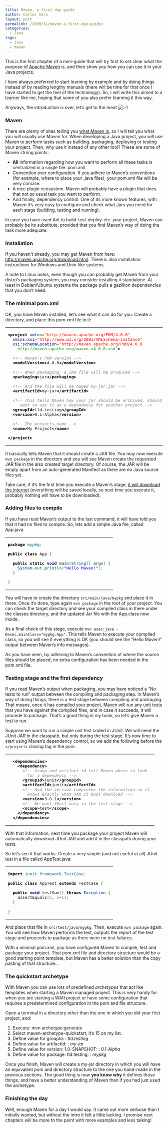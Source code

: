 ```yaml
---
title: Maven, a first day guide
author: Carlos Vara
layout: post
permalink: /2009/11/maven-a-first-day-guide/
categories:
  - Java
tags:
  - Java
  - maven
---
```

This is the first chapter of a mini-guide that will try first to set clear what the purpose of <a title="Apache Maven" href="http://maven.apache.org/" onclick="javascript:_gaq.push(['_trackEvent','outbound-article','http://maven.apache.org']);">Apache Maven</a> is, and then show you how you can use it in your Java projects.

I have always preferred to start learning by example and by doing things instead of by reading lengthy manuals (there will be time for that once I have started to get the feel of the technology). So, I will write this aimed to a learner like me, hoping that some of you also prefer learning it this way.

Anyways, the introduction is over, let&#8217;s get to the meat <img src="http://carinae.net/wp-includes/images/smilies/icon_smile.gif" alt=":-)" class="wp-smiley" />

### Maven

There are plenty of sites telling you <a title="What is Maven?" href="http://maven.apache.org/what-is-maven.html" onclick="javascript:_gaq.push(['_trackEvent','outbound-article','http://maven.apache.org']);">what Maven is</a>, so I will tell you what you will usually use Maven for. When developing a Java project, you will use Maven to perform tasks such as building, packaging, deploying or testing your project. Then, why use it instead of any other tool? These are some of Maven strong points:

  * **All** information regarding how you want to perform all these tasks is centralized in a single file: pom.xml.
  * Convention over configuration. If you adhere to Maven&#8217;s conventions (for example, where to place your .java files), your pom.xml file will be very concise.
  * A nice plugin ecosystem. Maven will probably have a plugin that does that not so usual task you want to perform.
  * And finally, dependency control. One of its more known features, with Maven it&#8217;s very easy to configure and check what Jars you need for each stage (building, testing and running).

In case you have used Ant to build-test-deploy-etc. your project, Maven can probably be its substitute, provided that you find Maven&#8217;s way of doing the task more adequate.

### Installation

If you haven&#8217;t already, you may get Maven from here: <a title="Maven download & install" href="http://maven.apache.org/download.html" onclick="javascript:_gaq.push(['_trackEvent','outbound-article','http://maven.apache.org']);">http://maven.apache.org/download.html</a>. There is also installation instructions for Windows and Unix-like systems.

A note to Linux users, even though you can probably get Maven from your distro&#8217;s packaging system, you may consider installing it standalone. At least in Debian/Ubuntu systems the package pulls a gazillion dependencies that you don&#8217;t need.

### The minimal pom.xml

OK, you have Maven installed, let&#8217;s see what it can do for you. Create a directory, and place this pom.xml file in it:

<div class="wp_syntax">
  <table>
    <tr>
      <td class="code">
        <pre class="xml" style="font-family:monospace;"><span style="color: #009900;"><span style="color: #000000; font-weight: bold;">&lt;project</span> <span style="color: #000066;">xmlns</span>=<span style="color: #ff0000;">"http://maven.apache.org/POM/4.0.0"</span></span>
<span style="color: #009900;">  <span style="color: #000066;">xmlns:xsi</span>=<span style="color: #ff0000;">"http://www.w3.org/2001/XMLSchema-instance"</span></span>
<span style="color: #009900;">  <span style="color: #000066;">xsi:schemaLocation</span>=<span style="color: #ff0000;">"http://maven.apache.org/POM/4.0.0</span>
<span style="color: #009900;">    http://maven.apache.org/maven-v4_0_0.xsd"</span><span style="color: #000000; font-weight: bold;">&gt;</span></span>
&nbsp;
  <span style="color: #808080; font-style: italic;">&lt;!-- Maven's POM version --&gt;</span>
  <span style="color: #009900;"><span style="color: #000000; font-weight: bold;">&lt;modelVersion<span style="color: #000000; font-weight: bold;">&gt;</span></span></span>4.0.0<span style="color: #009900;"><span style="color: #000000; font-weight: bold;">&lt;/modelVersion<span style="color: #000000; font-weight: bold;">&gt;</span></span></span>
&nbsp;
  <span style="color: #808080; font-style: italic;">&lt;!-- When packaging, a JAR file will be produced --&gt;</span>
  <span style="color: #009900;"><span style="color: #000000; font-weight: bold;">&lt;packaging<span style="color: #000000; font-weight: bold;">&gt;</span></span></span>jar<span style="color: #009900;"><span style="color: #000000; font-weight: bold;">&lt;/packaging<span style="color: #000000; font-weight: bold;">&gt;</span></span></span>
&nbsp;
  <span style="color: #808080; font-style: italic;">&lt;!-- And the file will be named my-jar.jar --&gt;</span>
  <span style="color: #009900;"><span style="color: #000000; font-weight: bold;">&lt;artifactId<span style="color: #000000; font-weight: bold;">&gt;</span></span></span>my-jar<span style="color: #009900;"><span style="color: #000000; font-weight: bold;">&lt;/artifactId<span style="color: #000000; font-weight: bold;">&gt;</span></span></span>
&nbsp;
  <span style="color: #808080; font-style: italic;">&lt;!-- This tells Maven how your jar should be archived, should you</span>
<span style="color: #808080; font-style: italic;">     want to use it as a dependency for another project --&gt;</span>
  <span style="color: #009900;"><span style="color: #000000; font-weight: bold;">&lt;groupId<span style="color: #000000; font-weight: bold;">&gt;</span></span></span>tld.testing<span style="color: #009900;"><span style="color: #000000; font-weight: bold;">&lt;/groupId<span style="color: #000000; font-weight: bold;">&gt;</span></span></span>
  <span style="color: #009900;"><span style="color: #000000; font-weight: bold;">&lt;version<span style="color: #000000; font-weight: bold;">&gt;</span></span></span>0.1-Alpha<span style="color: #009900;"><span style="color: #000000; font-weight: bold;">&lt;/version<span style="color: #000000; font-weight: bold;">&gt;</span></span></span>
&nbsp;
  <span style="color: #808080; font-style: italic;">&lt;!-- The projects name --&gt;</span>
  <span style="color: #009900;"><span style="color: #000000; font-weight: bold;">&lt;name<span style="color: #000000; font-weight: bold;">&gt;</span></span></span>My Project<span style="color: #009900;"><span style="color: #000000; font-weight: bold;">&lt;/name<span style="color: #000000; font-weight: bold;">&gt;</span></span></span>
&nbsp;
<span style="color: #009900;"><span style="color: #000000; font-weight: bold;">&lt;/project<span style="color: #000000; font-weight: bold;">&gt;</span></span></span></pre>
      </td>
    </tr>
  </table>
</div>

It basically tells Maven that it should create a JAR file. You may now execute `mvn package` in the directory and you will see Maven create the requested JAR file in the also created target directory. Of course, the JAR will be empty apart from an auto-generated Manifest as there are no Java source files yet.

Take care, if it&#8217;s the first time you execute a Maven&#8217;s stage, <a title="Maven &quot;download the internet&quot;" href="http://www.google.com/search?hl=en&q=maven+&quot;download+the+internet&quot;&btnG=Search&meta=&aq=f&oq=" onclick="javascript:_gaq.push(['_trackEvent','outbound-article','http://www.google.com']);">it will download the internet</a> (everything will be saved locally, so next time you execute it, probably nothing will have to be downloaded).

### Adding files to compile

If you have read Maven&#8217;s output to the last command, it will have told you that it had no files to compile. So, lets add a simple Java file, called App.java.

<div class="wp_syntax">
  <table>
    <tr>
      <td class="code">
        <pre class="java" style="font-family:monospace;"><span style="color: #000000; font-weight: bold;">package</span> <span style="color: #006699;">mypkg</span><span style="color: #339933;">;</span>
&nbsp;
<span style="color: #000000; font-weight: bold;">public</span> <span style="color: #000000; font-weight: bold;">class</span> App <span style="color: #009900;">&#123;</span>
&nbsp;
  <span style="color: #000000; font-weight: bold;">public</span> <span style="color: #000000; font-weight: bold;">static</span> <span style="color: #000066; font-weight: bold;">void</span> main<span style="color: #009900;">&#40;</span><span style="color: #003399;">String</span><span style="color: #009900;">&#91;</span><span style="color: #009900;">&#93;</span> args<span style="color: #009900;">&#41;</span> <span style="color: #009900;">&#123;</span>
    <span style="color: #003399;">System</span>.<span style="color: #006633;">out</span>.<span style="color: #006633;">println</span><span style="color: #009900;">&#40;</span><span style="color: #0000ff;">"Hello Maven!"</span><span style="color: #009900;">&#41;</span><span style="color: #339933;">;</span>
  <span style="color: #009900;">&#125;</span>
&nbsp;
<span style="color: #009900;">&#125;</span></pre>
      </td>
    </tr>
  </table>
</div>

You will have to create the directory `src/main/java/mypkg` and place it in there. Once it&#8217;s done, type again `mvn package` in the root of your project. You can check the target directory and see your compiled class in there under the classes directory, and the updated Jar file with the App.class now inside.

As a final check of this stage, execute `mvn exec:java -Dexec.mainClass="mypkg.App"`. This tells Maven to execute your compiled class, so you will see if everything is OK (you should see the &#8220;Hello Maven!&#8221; output between Maven&#8217;s info messages).

As you have seen, by adhering to Maven&#8217;s convention of where the source files should be placed, no extra configuration has been needed in the pom.xml file.

### Testing stage and the first dependency

If you read Maven&#8217;s output when packaging, you may have noticed a &#8220;No tests to run&#8221; output between the compiling and packaging step. In Maven&#8217;s way of doing things, there is a test stage between compiling and packaging. That means, once it has compiled your project, Maven will run any unit tests that you have against the compiled files, and in case it succeeds, it will procede to package. That&#8217;s a good thing in my book, so let&#8217;s give Maven a test to run.

Suppose we want to run a simple unit test coded in JUnit. We will need the JUnit JAR in the classpath, but only during the test stage. It&#8217;s now time to start using Maven&#8217;s dependency control, so we add the following before the `</project>` closing tag in the pom.

<div class="wp_syntax">
  <table>
    <tr>
      <td class="code">
        <pre class="xml" style="font-family:monospace;">  <span style="color: #009900;"><span style="color: #000000; font-weight: bold;">&lt;dependencies<span style="color: #000000; font-weight: bold;">&gt;</span></span></span>
    <span style="color: #009900;"><span style="color: #000000; font-weight: bold;">&lt;dependency<span style="color: #000000; font-weight: bold;">&gt;</span></span></span>
      <span style="color: #808080; font-style: italic;">&lt;!-- Group and artifact id tell Maven where to look </span>
<span style="color: #808080; font-style: italic;">        for a dependency --&gt;</span>
      <span style="color: #009900;"><span style="color: #000000; font-weight: bold;">&lt;groupId<span style="color: #000000; font-weight: bold;">&gt;</span></span></span>junit<span style="color: #009900;"><span style="color: #000000; font-weight: bold;">&lt;/groupId<span style="color: #000000; font-weight: bold;">&gt;</span></span></span>
      <span style="color: #009900;"><span style="color: #000000; font-weight: bold;">&lt;artifactId<span style="color: #000000; font-weight: bold;">&gt;</span></span></span>junit<span style="color: #009900;"><span style="color: #000000; font-weight: bold;">&lt;/artifactId<span style="color: #000000; font-weight: bold;">&gt;</span></span></span>
      <span style="color: #808080; font-style: italic;">&lt;!-- And the version completes the information so it </span>
<span style="color: #808080; font-style: italic;">        knows exactly what JAR it must download --&gt;</span>
      <span style="color: #009900;"><span style="color: #000000; font-weight: bold;">&lt;version<span style="color: #000000; font-weight: bold;">&gt;</span></span></span>3.8.1<span style="color: #009900;"><span style="color: #000000; font-weight: bold;">&lt;/version<span style="color: #000000; font-weight: bold;">&gt;</span></span></span>
      <span style="color: #808080; font-style: italic;">&lt;!-- We want JUnit only in the test stage --&gt;</span>
      <span style="color: #009900;"><span style="color: #000000; font-weight: bold;">&lt;scope<span style="color: #000000; font-weight: bold;">&gt;</span></span></span>test<span style="color: #009900;"><span style="color: #000000; font-weight: bold;">&lt;/scope<span style="color: #000000; font-weight: bold;">&gt;</span></span></span>
    <span style="color: #009900;"><span style="color: #000000; font-weight: bold;">&lt;/dependency<span style="color: #000000; font-weight: bold;">&gt;</span></span></span>
  <span style="color: #009900;"><span style="color: #000000; font-weight: bold;">&lt;/dependencies<span style="color: #000000; font-weight: bold;">&gt;</span></span></span></pre>
      </td>
    </tr>
  </table>
</div>

With that information, next time you package your project Maven will automatically download JUnit JAR and add it in the classpath during your tests.

So let&#8217;s see if that works. Create a very simple (and not useful at all) JUnit test in a file called AppTest.java:

<div class="wp_syntax">
  <table>
    <tr>
      <td class="code">
        <pre class="java" style="font-family:monospace;"><span style="color: #000000; font-weight: bold;">import</span> <span style="color: #006699;">junit.framework.TestCase</span><span style="color: #339933;">;</span>
&nbsp;
<span style="color: #000000; font-weight: bold;">public</span> <span style="color: #000000; font-weight: bold;">class</span> AppTest <span style="color: #000000; font-weight: bold;">extends</span> TestCase <span style="color: #009900;">&#123;</span>
&nbsp;
  <span style="color: #000000; font-weight: bold;">public</span> <span style="color: #000066; font-weight: bold;">void</span> testSum<span style="color: #009900;">&#40;</span><span style="color: #009900;">&#41;</span> <span style="color: #000000; font-weight: bold;">throws</span> <span style="color: #003399;">Exception</span> <span style="color: #009900;">&#123;</span>
    assertEquals<span style="color: #009900;">&#40;</span><span style="color: #cc66cc;">2</span>, <span style="color: #cc66cc;">1</span><span style="color: #339933;">+</span><span style="color: #cc66cc;">1</span><span style="color: #009900;">&#41;</span><span style="color: #339933;">;</span>
  <span style="color: #009900;">&#125;</span>
&nbsp;
<span style="color: #009900;">&#125;</span></pre>
      </td>
    </tr>
  </table>
</div>

And place that file in `src/test/java/mypkg`. Then, execute `mvn package` again. You will see how Maven performs the test, outputs the report of the test stage and proceeds to package as there were no test failures.

With a minimal pom.xml, you have configured Maven to compile, test and package your project. That pom.xml file and directory structure would be a good starting point template, but Maven has a better solution than the copy pasting of that structure&#8230;

### The quickstart archetype

With Maven you can use lots of predefined *archetypes* that act like templates when starting a Maven managed project. This is very handy for when you are starting a WAR project or have some configuration that requires a predetermined configuration in the pom and file structure.

Open a terminal in a directory other than the one in which you did your first project, and:

  1. Execute: mvn archetype:generate
  2. Select maven-archetype-quickstart, it&#8217;s 15 on my list.
  3. Define value for groupId: : *tld.testing*
  4. Define value for artifactId: : *my-jar*
  5. Define value for version: 1.0-SNAPSHOT: : *0.1-Alpha*
  6. Define value for package: tld.testing: : *mypkg*

Once you finish, Maven will create a my-jar directory in which you will have an equivalent pom and directory structure to the one you hand-made in the previous sections. The good thing is now **you know why** it defines those things, and have a better understanding of Maven than if you had just used the archetype.

### Finishing the day

Well, enough Maven for a day I would say. It came out more verbose than I initially wanted, but without the intro it felt a little lacking. I promise next chapters will be more to the point with more examples and less talking!